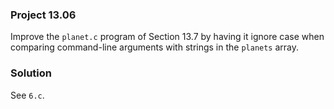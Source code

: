 ### Project 13.06

Improve the `planet.c` program of Section 13.7 by having it ignore case when
comparing command-line arguments with strings in the `planets` array.

### Solution

See `6.c`.
